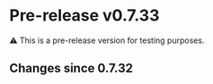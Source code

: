 # Pre-release v0.7.33

⚠️ This is a pre-release version for testing purposes.

## Changes since 0.7.32

